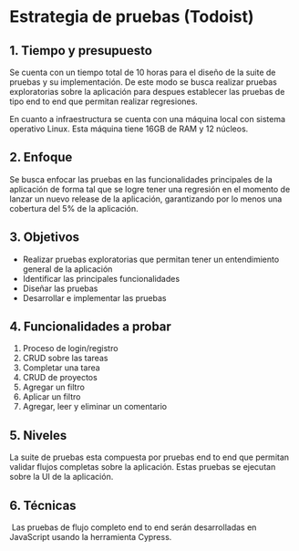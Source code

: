 # Estrategia de pruebas (Todoist)

## 1. Tiempo y presupuesto

Se cuenta con un tiempo total de 10 horas para el diseño de la suite de pruebas y su implementación. De este modo se busca realizar pruebas exploratorias sobre la aplicación para despues establecer las pruebas de tipo end to end que permitan realizar regresiones.

En cuanto a infraestructura se cuenta con una máquina local con sistema operativo Linux. Esta máquina tiene 16GB de RAM y 12 núcleos.

## 2. Enfoque

Se busca enfocar las pruebas en las funcionalidades principales de la aplicación de forma tal que se logre tener una regresión en el momento de lanzar un nuevo release de la aplicación, garantizando por lo menos una cobertura del 5% de la aplicación.

## 3. Objetivos

* Realizar pruebas exploratorias que permitan tener un entendimiento general de la aplicación
* Identificar las principales funcionalidades
* Diseñar las pruebas
* Desarrollar e implementar las pruebas

## 4. Funcionalidades a probar

1. Proceso de login/registro
2. CRUD sobre las tareas
3. Completar una tarea
4. CRUD de proyectos
5. Agregar un filtro
6. Aplicar un filtro
7. Agregar, leer y eliminar un comentario

## 5. Niveles

La suite de pruebas esta compuesta por pruebas end to end que permitan validar flujos completas sobre la aplicación. Estas pruebas se ejecutan sobre la UI de la aplicación.

## 6. Técnicas

​	Las pruebas de flujo completo end to end serán desarrolladas en JavaScript usando la herramienta Cypress.

